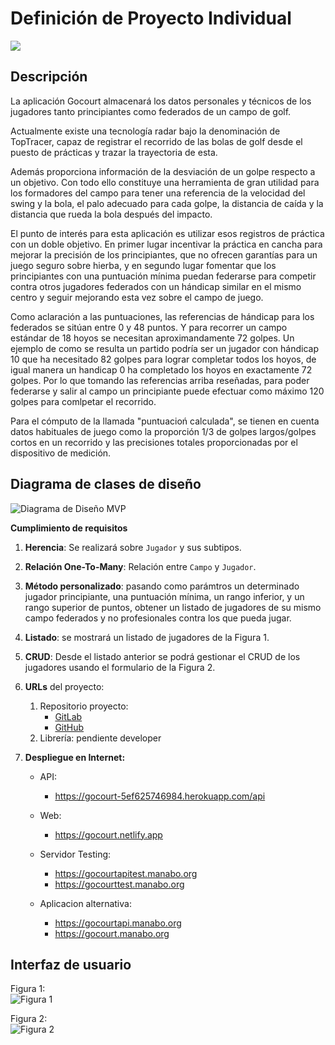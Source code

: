 # Definición de Proyecto Individual

![](https://git.institutomilitar.com/menadim46/gocourt/-/wikis/imgs/logo_gocourt.png)

## Descripción
La aplicación Gocourt almacenará los datos personales y técnicos de los jugadores tanto principiantes como federados de un campo de golf.  

Actualmente existe una tecnología radar bajo la denominación de TopTracer, capaz de registrar el recorrido de las bolas de golf desde el puesto de prácticas y trazar la trayectoria de esta.  

Además proporciona información de la desviación de un golpe respecto a un objetivo. Con todo ello constituye una herramienta de gran utilidad para los formadores del campo para tener una referencia de la velocidad del swing y la bola, el palo adecuado para cada golpe, la distancia de caída y la distancia que rueda la bola después del impacto.    

El punto de interés para esta aplicación es utilizar esos registros de práctica con un doble objetivo. En primer lugar incentivar la práctica en cancha para mejorar la precisión de los principiantes, que no ofrecen garantías para un juego seguro sobre hierba, y en segundo lugar fomentar que los principiantes con una puntuación mínima puedan federarse para competir contra otros jugadores federados con un hándicap similar en el mismo centro y seguir mejorando esta vez sobre el campo de juego.  

Como aclaración a las puntuaciones, las referencias de hándicap para los federados se sitúan entre 0 y 48 puntos. Y para recorrer un campo estándar de 18 hoyos se necesitan aproximandamente 72 golpes. Un ejemplo de como se resulta un partido podría ser un jugador con hándicap 10 que ha necesitado 82 golpes para lograr completar todos los hoyos, de igual manera un handicap 0 ha completado los hoyos en exactamente 72 golpes. Por lo que tomando las referencias arriba reseñadas, para poder federarse y salir al campo un principiante puede efectuar como máximo 120 golpes para comlpetar el recorrido.

Para el cómputo de la llamada "puntuacioń calculada", se tienen en cuenta datos habituales de juego como la proporción 1/3 de golpes largos/golpes cortos en un recorrido y las precisiones totales proporcionadas por el dispositivo de medición.

## Diagrama de clases de diseño

![Diagrama de Diseño MVP](https://git.institutomilitar.com/menadim46/gocourt/-/wikis/imgs/diagramaClasesGocourt.drawio.png)

**Cumplimiento de requisitos**
1. **Herencia**: Se realizará sobre `Jugador` y sus subtipos.  
2. **Relación One-To-Many**: Relación entre `Campo` y `Jugador`. 
3. **Método personalizado**: pasando como parámtros un determinado jugador principiante, una puntuación mínima, un rango inferior, y un rango superior de puntos, obtener un listado de jugadores de su mismo campo federados y no profesionales contra los que pueda jugar.  
4. **Listado**: se mostrará un listado de jugadores de la Figura 1.  
5. **CRUD**: Desde el listado anterior se podrá gestionar el CRUD de los jugadores usando el formulario de la Figura 2.  
6. **URLs** del proyecto:  
   1. Repositorio proyecto: 
        - [GitLab](https://git.institutomilitar.com/menadim46/gocourt)  
        - [GitHub](https://github.com/GuerreroDIM46/gocourt.git)  
   2. Librería: pendiente developer

7. **Despliegue en Internet:**  
    * API:
        - https://gocourt-5ef625746984.herokuapp.com/api    
    * Web: 
        - https://gocourt.netlify.app  

    * Servidor Testing:
        - https://gocourtapitest.manabo.org  
        - https://gocourttest.manabo.org  
    
    * Aplicacion alternativa:  
        - https://gocourtapi.manabo.org  
        - https://gocourt.manabo.org  

## Interfaz de usuario

Figura 1:  
![Figura 1](https://git.institutomilitar.com/menadim46/gocourt/-/wikis/imgs/interfaz1.png)


Figura 2:  
![Figura 2](https://git.institutomilitar.com/menadim46/gocourt/-/wikis/imgs/interfaz2.png)
